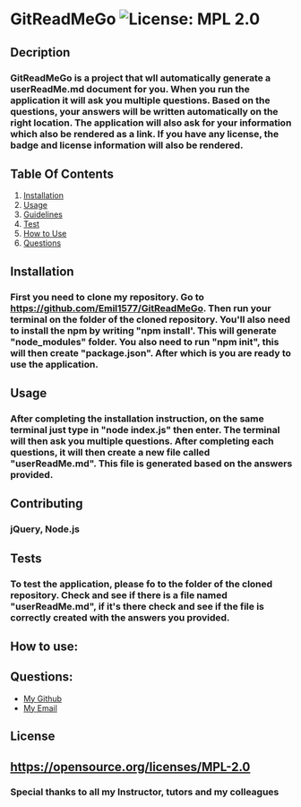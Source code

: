 # GitReadMeGo    ![License: MPL 2.0](https://img.shields.io/badge/License-MPL_2.0-brightgreen.svg)

## Decription
### GitReadMeGo is a project that wll automatically generate a userReadMe.md document for you. When you run the application it will ask you multiple questions. Based on the questions, your answers will be written automatically on the right location. The application will also ask for your information which also be rendered as a link. If you have any license, the badge and license information will also be rendered.
###
###

## Table Of Contents            
1. [Installation](#installation)
2. [Usage](#usage)
3. [Guidelines](#contributing)
4. [Test](#tests)
5. [How to Use](#how-to-use)
6. [Questions](#questions)

## Installation
### First you need to clone my repository. Go to https://github.com/Emil1577/GitReadMeGo. Then run your terminal on the folder of the cloned repository. You'll also need to install the npm by writing "npm install'. This will generate "node_modules" folder. You also need to run "npm init", this will then create "package.json". After which is you are ready to use the application.
            
## Usage
### After completing the installation instruction, on the same terminal just type in "node index.js" then enter. The terminal will then ask you multiple questions. After completing each questions, it will then create a new file called "userReadMe.md". This file is generated based on the answers provided.


## Contributing
### jQuery, Node.js

## Tests
### To test the application, please fo to the folder of the cloned repository.  Check and see if there is a file named "userReadMe.md", if it's there check and see if the file is correctly created with the answers you provided. 
     
## How to use:
        
## Questions:
            
* [My Github](https://github.com/emil1577)
* [My Email](mailto:emilronquillo@gmail.com)

## License
## https://opensource.org/licenses/MPL-2.0

            
### Special thanks to all my Instructor, tutors and my colleagues